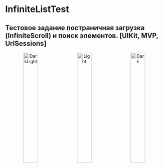 # InfiniteListTest
## Тестовое задание постраничная загрузка (InfiniteScroll) и поиск элементов. [UIKit, MVP, UrlSessions]

<p align="center">
  <img alt="DarkLight" src="https://github.com/smartwatch11/InfiniteListTest/assets/45270999/2a2256c1-2398-4f7a-a99a-197a0a894364" width="30%">
  &nbsp; &nbsp;
  <img alt="Light" src="https://github.com/smartwatch11/InfiniteListTest/assets/45270999/d9a5da75-6237-4cb3-96da-b11b67a27ec6" width="30%">
&nbsp; &nbsp;
  <img alt="Dark" src="https://github.com/smartwatch11/InfiniteListTest/assets/45270999/144bb487-8b76-4735-b72e-071a68a12436" width="30%">
</p>
